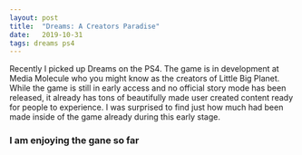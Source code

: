 ```yaml
---
layout: post
title:  "Dreams: A Creators Paradise"
date:   2019-10-31
tags: dreams ps4
---
```


Recently I picked up Dreams on the PS4. The game is in development at Media Molecule who you might know as the creators of Little Big Planet. While the game is still in early access and no official story mode has been released, it already has tons of beautifully made user created content ready for people to experience. I was surprised to find just how much had been made inside of the game already during this early stage.

<h3> I am enjoying the gane so far </h3>
